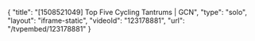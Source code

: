 {
    "title": "[1508521049] Top Five Cycling Tantrums | GCN",
    "type": "solo",
    "layout": "iframe-static",
    "videoId": "123178881",
    "url": "\/tvpembed\/123178881"
}